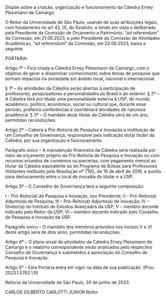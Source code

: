 Dispõe sobre a criação, organização e funcionamento da Cátedra Erney Plessmann de Camargo.

O Reitor da Universidade de São Paulo, usando de suas atribuições legais, com fundamento no art 42, IX, do Estatuto, e tendo em vista o deliberado pela Presidente da Comissão de Orçamento e Patrimônio, “ad referendum” da Comissão, em 21.06.2023, e pelo Presidente da Comissão de Atividades Acadêmicas, “ad referendum” da Comissão, em 22.06.2023, baixa a seguinte

PORTARIA:

Artigo 1º – Fica criada a Cátedra Erney Plessmann de Camargo, com o objetivo de gerar e disseminar conhecimento sobre temas de pesquisa que tenham impactos na sociedade em âmbito local, nacional e internacional.

§ 1º – As atividades da Cátedra serão abertas à participação de professores, pesquisadores e personalidades do Brasil e do exterior.
§ 2º – A Cátedra terá por titular uma personalidade externa à USP, do mundo acadêmico, político, econômico, social ou cultural que, durante esse período, proferirá conferências e coordenará atividades de natureza acadêmica.
§ 3º – O mandato do(a) titular da Cátedra será de um ano, permitidas reconduções.

Artigo 2º – Caberá à Pró-Reitoria de Pesquisa e Inovação a instituição de um Conselho de Governança, responsável pela indicação do(a) titular da Cátedra, por sua organização e funcionamento.

Parágrafo único – A manutenção financeira da Cátedra será realizada por meio de orçamento próprio da Pró-Reitoria de Pesquisa e Inovação ou com recursos oriundos de convênios ou parcerias, com pagamento mensal ao titular da Cátedra equivalente ao do Programa de Bolsas para Professores Visitantes instituído pela Resolução nº 7192, de 19 de abril de 2016, e auxílio para deslocamento entre o local de moradia do titular e a USP.

Artigo 3º – O Conselho de Governança terá a seguinte composição:

I – Pró-Reitor(a) de Pesquisa e Inovação, seu Presidente;
II – Pró-Reitor(a) Adjunto(a) de Pesquisa;
III – Pró-Reitor(a) Adjunto(a) de Inovação;
IV – Diretor(a) do Instituto de Estudos Avançados da USP;
V – membro docente indicado pelo Reitor da USP;
VI – membro docente indicado pelo Conselho de Pesquisa e Inovação da USP.

Parágrafo único – O mandato dos membros previstos nos incisos V e VI deste artigo será de dois anos, permitidas reconduções.

Artigo 4º – O plano anual de atividades da Cátedra Erney Plessmann de Camargo e o relatório correspondente serão analisados pelo respectivo Conselho de Governança e submetidos à apreciação do Conselho de Pesquisa e Inovação.

Artigo 5º – Esta Portaria entra em vigor na data de sua publicação. (Proc. 2023.1.5762.1.9)

Reitoria da Universidade de São Paulo, 26 de junho de 2023.

CARLOS GILBERTO CARLOTTI JUNIOR
Reitor